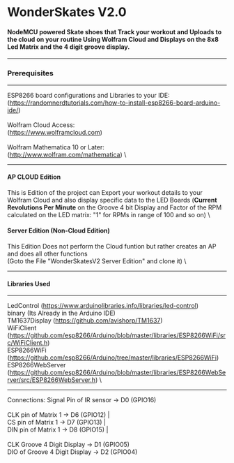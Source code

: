 # WonderSkates V2.0
#### NodeMCU powered Skate shoes that Track your workout and Uploads to the cloud on your routine Using Wolfram Cloud and Displays on the 8x8 Led Matrix and the 4 digit groove display.
_______________________________________________________________________________________________________________________


### Prerequisites
_______________________________________________________________________________________________________________________
ESP8266 board configurations and Libraries to your IDE: \
(https://randomnerdtutorials.com/how-to-install-esp8266-board-arduino-ide/) \
 \
Wolfram Cloud Access: \
(https://www.wolframcloud.com) \
 \
Wolfram Mathematica 10 or Later: \
(http://www.wolfram.com/mathematica)
 \
______________________________________________________________________________________________________________________

#### AP CLOUD Edition
This is Edition of the project can Export your workout details to your Wolfram Cloud and also display specific data to the LED Boards (__Current Revolutions Per Minute__ on the Groove 4 bit Display and Factor of the RPM calculated on the LED matrix: "1" for RPMs in range of 100 and so on)
 \
#### Server Edition (Non-Cloud Edition)
This Edition Does not perform the Cloud funtion but rather creates an AP and does all other functions \
(Goto the File "WonderSkatesV2 Server Edition" and clone it) \
______________________________________________________________________________________________________________________
#### Libraries Used
________________________________________________________________________________

LedControl (https://www.arduinolibraries.info/libraries/led-control) \
binary (Its Already in the Arduino IDE) \
TM1637Display (https://github.com/avishorp/TM1637) \
WiFiClient (https://github.com/esp8266/Arduino/blob/master/libraries/ESP8266WiFi/src/WiFiClient.h) \
ESP8266WiFi (https://github.com/esp8266/Arduino/tree/master/libraries/ESP8266WiFi) \
ESP8266WebServer (https://github.com/esp8266/Arduino/blob/master/libraries/ESP8266WebServer/src/ESP8266WebServer.h) \

________________________________________________________________________________

Connections:
Signal Pin of IR sensor -> D0 (GPIO16) \
 \
CLK pin of Matrix 1 -> D6 (GPIO12) | \
CS pin of Matrix 1 -> D7 (GPIO13)  | \
DIN pin of Matrix 1 -> D8 (GPIO15) | \
 \
CLK Groove 4 Digit Display -> D1 (GPIO05) \
DIO of Groove 4 Digit Display -> D2 (GPIO04) 
